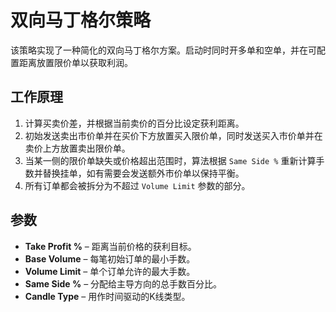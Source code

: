 # 双向马丁格尔策略

该策略实现了一种简化的双向马丁格尔方案。启动时同时开多单和空单，并在可配置距离放置限价单以获取利润。

## 工作原理
1. 计算买卖价差，并根据当前卖价的百分比设定获利距离。
2. 初始发送卖出市价单并在买价下方放置买入限价单，同时发送买入市价单并在卖价上方放置卖出限价单。
3. 当某一侧的限价单缺失或价格超出范围时，算法根据 `Same Side %` 重新计算手数并替换挂单，如有需要会发送额外市价单以保持平衡。
4. 所有订单都会被拆分为不超过 `Volume Limit` 参数的部分。

## 参数
- **Take Profit %** – 距离当前价格的获利目标。
- **Base Volume** – 每笔初始订单的最小手数。
- **Volume Limit** – 单个订单允许的最大手数。
- **Same Side %** – 分配给主导方向的总手数百分比。
- **Candle Type** – 用作时间驱动的K线类型。
